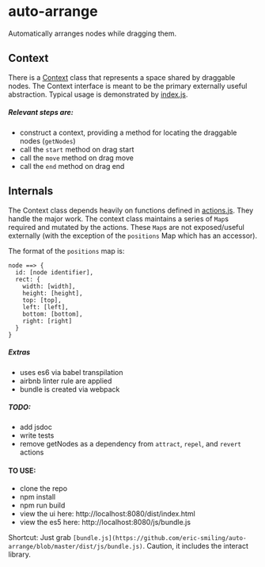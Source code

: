 # auto-arrange
Automatically arranges nodes while dragging them.

## Context
There is a [Context](https://github.com/eric-smiling/auto-arrange/blob/master/src/js/Context.js) class that represents a space shared by draggable nodes. The Context interface is meant to be the primary externally useful abstraction. Typical usage is demonstrated by [index.js](https://github.com/eric-smiling/auto-arrange/blob/master/src/js/index.js).

##### Relevant steps are:
- construct a context, providing a method for locating the draggable nodes (`getNodes`)
- call the `start` method on drag start
- call the `move` method on drag move
- call the `end` method on drag end

## Internals
The Context class depends heavily on functions defined in [actions.js](https://github.com/eric-smiling/auto-arrange/blob/master/src/js/actions.js). They handle the major work. The context class maintains a series of `Map`s required and mutated by the actions. These `Map`s are not exposed/useful externally (with the exception of the `positions` Map which has an accessor).

The format of the `positions` map is:
```
node ==> {
  id: [node identifier],
  rect: {
    width: [width],
    height: [height],
    top: [top],
    left: [left],
    bottom: [bottom],
    right: [right]
  }
}
```

##### Extras
- uses es6 via  babel transpilation
- airbnb linter rule are applied
- bundle is created via webpack

##### TODO:
- add jsdoc
- write tests
- remove getNodes as a dependency from `attract`, `repel`, and `revert` actions


#### TO USE:
- clone the repo
- npm install
- npm run build
- view the ui here: http://localhost:8080/dist/index.html
- view the es5 here: http://localhost:8080/js/bundle.js

Shortcut: Just grab `[bundle.js](https://github.com/eric-smiling/auto-arrange/blob/master/dist/js/bundle.js)`. Caution, it includes the interact library.
